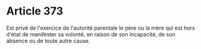 # Article 373

Est privé de l'exercice de l'autorité parentale le père ou la mère qui est hors d'état de manifester sa volonté, en raison de son incapacité, de son absence ou de toute autre cause.